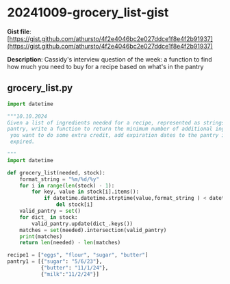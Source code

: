 # 20241009-grocery_list-gist

**Gist file**: [https://gist.github.com/athursto/4f2e4046bc2e027ddce1f8e4f2b91937](https://gist.github.com/athursto/4f2e4046bc2e027ddce1f8e4f2b91937)

**Description**: Cassidy's interview question of the week: a function to find how much you need to buy for a recipe based on what's in the pantry

## grocery_list.py

```Python
import datetime

"""10.10.2024
Given a list of ingredients needed for a recipe, represented as strings, and a list of ingredients you have in your 
pantry, write a function to return the minimum number of additional ingredients you need to buy to make the recipe. If
 you want to do some extra credit, add expiration dates to the pantry items, and only account for food that isn't 
 expired.

"""
import datetime

def grocery_list(needed, stock):
    format_string = "%m/%d/%y"
    for i in range(len(stock) - 1):
        for key, value in stock[i].items():
            if datetime.datetime.strptime(value,format_string ) < datetime.datetime.now():
                del stock[i]
    valid_pantry = set()
    for dict_ in stock:
        valid_pantry.update(dict_.keys())
    matches = set(needed).intersection(valid_pantry)
    print(matches)
    return len(needed) - len(matches)

recipe1 = ["eggs", "flour", "sugar", "butter"]
pantry1 = [{"sugar": "5/6/23"},
           {"butter": "11/1/24"},
           {"milk":"11/2/24"}]
```